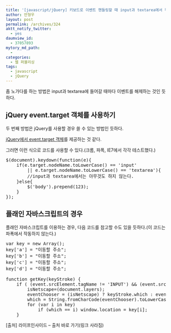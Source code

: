 ```yaml
---
title: '[javascript/jQuery] 키보드로 이벤트 핸들링할 때 input과 textarea에서 작동하지 않도록 만들기'
author: 안형우
layout: post
permalink: /archives/324
aktt_notify_twitter:
  - yes
daumview_id:
  - 37057893
mytory_md_path:
  - 
categories:
  - 웹 퍼블리싱
tags:
  - javascript
  - jQuery
---
```

좀 노가다를 하는 방법은 input과 textarea에 들어갈 때마다 이벤트를 해제하는 것인 듯하다.

## jQuery event.target 객체를 사용하기

두 번째 방법은 jQuery를 사용할 경우 쓸 수 있는 방법인 듯하다.

[jQuery에서 event.target 객체][1]를 제공하는 것 같다.

그러면 이런 식으로 코드를 사용할 수 있다.(크롬, 파폭, IE7에서 각각 테스트했다.)

<pre class="brush:js">$(document).keydown(function(e){
	if(e.target.nodeName.toLowerCase() == 'input'
		|| e.target.nodeName.toLowerCase() == 'textarea'){
		//input과 textarea에서는 아무것도 하지 않는다.
	}else{
		$('body').prepend(123);
	}
});</pre>

## 플래인 자바스크립트의 경우

플래인 자바스크립트를 이용하는 경우, 다음 코드를 참고할 수도 있을 듯하다.(이 코드는 파폭에서 작동하지 않는다.)

<pre class="brush:js">var key = new Array();
key['a'] = "이동할 주소";
key['b'] = "이동할 주소";
key['c'] = "이동할 주소";
key['d'] = "이동할 주소";

function getKey(keyStroke) {
    if ( (event.srcElement.tagName != 'INPUT') && (event.srcElement.tagName != 'TEXTAREA') ) {
        isNetscape=(document.layers);
        eventChooser = (isNetscape) ? keyStroke.which : event.keyCode;
        which = String.fromCharCode(eventChooser).toLowerCase();
        for (var i in key)
            if (which == i) window.location = key[i];
    }</pre>

[출처] 라이프인사이드 &#8211; 출처 바로 가기(링크 사라짐)

 [1]: http://api.jquery.com/event.target/